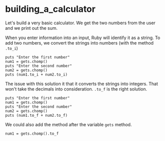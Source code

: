 # building_a_calculator

Let's build a very basic calculator. We get the two numbers from the user and we print out the sum.

When you enter information into an input, Ruby will identify it as a string.
To add two numbers, we convert the strings into numbers (with the method `.to_i`)

```
puts "Enter the first number"
num1 = gets.chomp()
puts "Enter the second number"
num2 = gets.chomp()
puts (num1.to_i + num2.to_i)
```

The issue with this solution it that it converts the strings into integers.
That won't take the decimals into consideration. `.to_f` is the right solution.

```
puts "Enter the first number"
num1 = gets.chomp()
puts "Enter the second number"
num2 = gets.chomp()
puts (num1.to_f + num2.to_f)
```

We could also add the method after the variable `gets` method.

```
num1 = gets.chomp().to_f
```